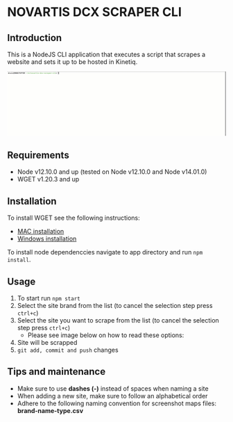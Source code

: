 # NOVARTIS DCX SCRAPER CLI

## Introduction

This is a NodeJS CLI application that executes a script that scrapes a website and sets it up to be hosted in Kinetiq.

![alt text](/demo.gif)

## Requirements

* Node v12.10.0 and up (tested on Node v12.10.0 and Node v14.01.0)
* WGET v1.20.3 and up

## Installation

To install WGET see the following instructions:

* [MAC installation](https://formulae.brew.sh/formula/wget)
* [Windows installation](https://www.gnu.org/software/wget/)

To install node dependenccies navigate to app directory and run `npm install`.

## Usage

1. To start run `npm start`
2. Select the site brand from the list (to cancel the selection step press `ctrl+c`)
3. Select the site you want to scrape from the list (to cancel the selection step press `ctrl+c`) 
    * Please see image below on how to read these options:
4. Site will be scrapped
5. `git add, commit and push` changes

## Tips and maintenance

* Make sure to use **dashes (-)** instead of spaces when naming a site
* When adding a new site, make sure to follow an alphabetical order
* Adhere to the following naming convention for screenshot maps files: **brand-name-type.csv**
